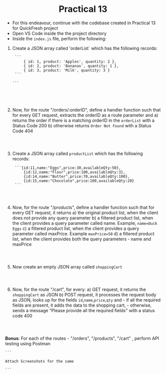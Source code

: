 <h1 align = "center">Practical 13</h1>

- For this endeavour, continue with the codebase created in Practical 13 for QuickFresh project
- Open VS Code inside the the project directory
- Inside the `index.js` file, perform the following:


1. Create a JSON array called 'orderList` which has the following records:

        ```
            { id: 1, product: 'Apples', quantity: 2 },
            { id: 2, product: 'Bananas', quantity: 1 },
            { id: 3, product: 'Milk', quantity: 3 }
        ```

       ```



      ```




2.  Now, for the route "/orders/:orderID", define a handler function such that for every GET request, extracts the orderID as a route parameter and 
      a) returns the order if there is a matching orderID in the `orderList` with a Status Code 200
      b) otherwise returns `Order Not Found` with a Status Code 404

      ```



      ```


3. Create a JSON array called `productList` which has the following records:

        ```{id:11,name:"Eggs",price:30,availableQty:50},
            {id:12,name:"Flour",price:180,availableQty:3},
            {id:14,name:"Butter",price:70,availableQty:100},
            {id:15,name:"Chocolate",price:100,availableQty:20}
        ```

      ```



      ```


4. Now, for the route "/products", define a handler function such that for every GET request, it returns
    a) the original product list, when the client does not provide any query parameter
    b) a filtered product list, when the client provides a query parameter called name. Example, `name=Duck Eggs`
    c) a filtered product list, when the client provides a query parameter called maxPrice. Example `maxPrice=50`
    d) a filtered product list, when the client provides both the query parameters - name and maxPrice

      ```



      ```


5.  Now create an empty JSON array called `shoppingCart`

    ```



    ```


6. Now, for the route "/cart", for every:
  a) GET request, it returns the `shoppingCart` as JSON 
  b) POST request, it processes the request body as JSON, looks up for the fields `id`,`name`,`price`,`qty` and
          - if all the required fields are present, it adds the data to the shopping cart,
          - otherwise, sends a message "Please provide all the required fields" with a status code 400

    ```



    ```


**Bonus**: For each of the routes - "/orders", "/products", "/cart" , perform API testing using Postman


    ```

    Attach Screenshots for the same

    ```

